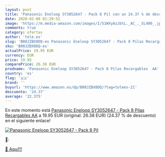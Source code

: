 ```yaml
---
layout: post
title: 'Panasonic Eneloop SY3052647 - Pack 8 Pil con un 24.37 % de descuento'
date: 2020-02-08 01:29:52
image: 'https://m.media-amazon.com/images/I/51WXyAzzbtL._AC_._SL400_.jpg'
comments: true
category: ofertas
author: 'tole.es'
slug: 'B00JZBX8DQ-es Panasonic Eneloop SY3052647 - Pack 8 Pilas Recargables AA'
sku: 'B00JZBX8DQ-es'
actualPrice: 19.95 EUR
currency: EUR
price: 19.95
comparePrice: 26.38 EUR
prodname: 'Panasonic Eneloop SY3052647 - Pack 8 Pilas Recargables  AA'
country: 'es'
flag: '🇪🇸'
brand: ''
buyurl: 'https://www.amazon.es/dp/B00JZBX8DQ/?tag=tolees-21'
descuento: '24.37'
average: '22.375'
---
```


En este momento está [Panasonic Eneloop SY3052647 - Pack 8 Pilas Recargables  AA](https://www.amazon.es/dp/B00JZBX8DQ/?tag=tolees-21) a 19.95 EUR (original: 26.38 EUR) (24.37 %  de descuento) en el siguiente enlace!

[![Panasonic Eneloop SY3052647 - Pack 8 Pil](https://m.media-amazon.com/images/I/51WXyAzzbtL._AC_._SL400_.jpg)](https://www.amazon.es/dp/B00JZBX8DQ/?tag=tolees-21)

🔎:


[🛒 Aquí!!!](https://www.amazon.es/dp/B00JZBX8DQ/?tag=tolees-21)
